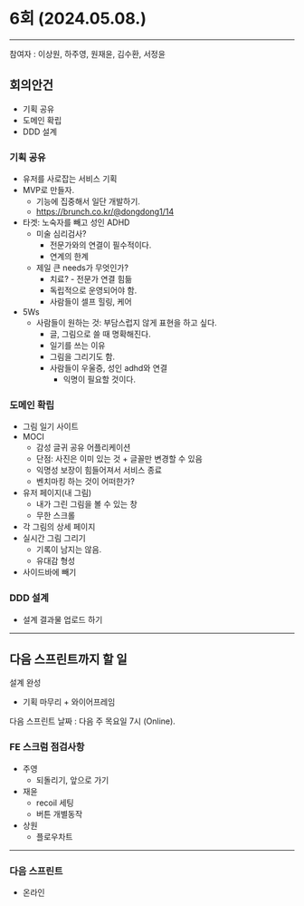 # 6회 (2024.05.08.)
---
참여자 : 이상원, 하주영, 원재윤, 김수환, 서정윤

## 회의안건
- 기획 공유
- 도메인 확립
- DDD 설계

### 기획 공유
- 유저를 사로잡는 서비스 기획
- MVP로 만들자.
	- 기능에 집중해서 일단 개발하기.
	- https://brunch.co.kr/@dongdong1/14
- 타겟: 노숙자를 빼고 성인 ADHD
	- 미술 심리검사?
		- 전문가와의 연결이 필수적이다.
		- 연계의 한계
	- 제일 큰 needs가 무엇인가?
		- 치료? - 전문가 연결 힘듦
		- 독립적으로 운영되어야 함.
		- 사람들이 셀프 힐링, 케어
- 5Ws
	- 사람들이 원하는 것: 부담스럽지 않게 표현을 하고 싶다.
		- 글, 그림으로 쓸 때 명확해진다.
		- 일기를 쓰는 이유
		- 그림을 그리기도 함.
		- 사람들이 우울증, 성인 adhd와 연결
			- 익명이 필요할 것이다.

### 도메인 확립
- 그림 일기 사이트
- MOCI
	- 감성 글귀 공유 어플리케이션
	- 단점: 사진은 이미 있는 것 + 글꼴만 변경할 수 있음
	- 익명성 보장이 힘들어져서 서비스 종료
	- 벤치마킹 하는 것이 어떠한가?
- 유저 페이지(내 그림)
	- 내가 그린 그림을 볼 수 있는 창
	- 무한 스크롤
- 각 그림의 상세 페이지
- 실시간 그림 그리기
	- 기록이 남지는 않음.
	- 유대감 형성
- 사이드바에 빼기

### DDD 설계
- 설계 결과물 업로드 하기

---

## 다음 스프린트까지 할 일

설계 완성
- 기획 마무리 + 와이어프레임

다음 스프린트 날짜 : 다음 주 목요일 7시 (Online).

### FE 스크럼 점검사항
- 주영
    - 되돌리기, 앞으로 가기
- 재윤
    - recoil 세팅
    - 버튼 개별동작
- 상원
    - 플로우차트 

---

### 다음 스프린트
- 온라인